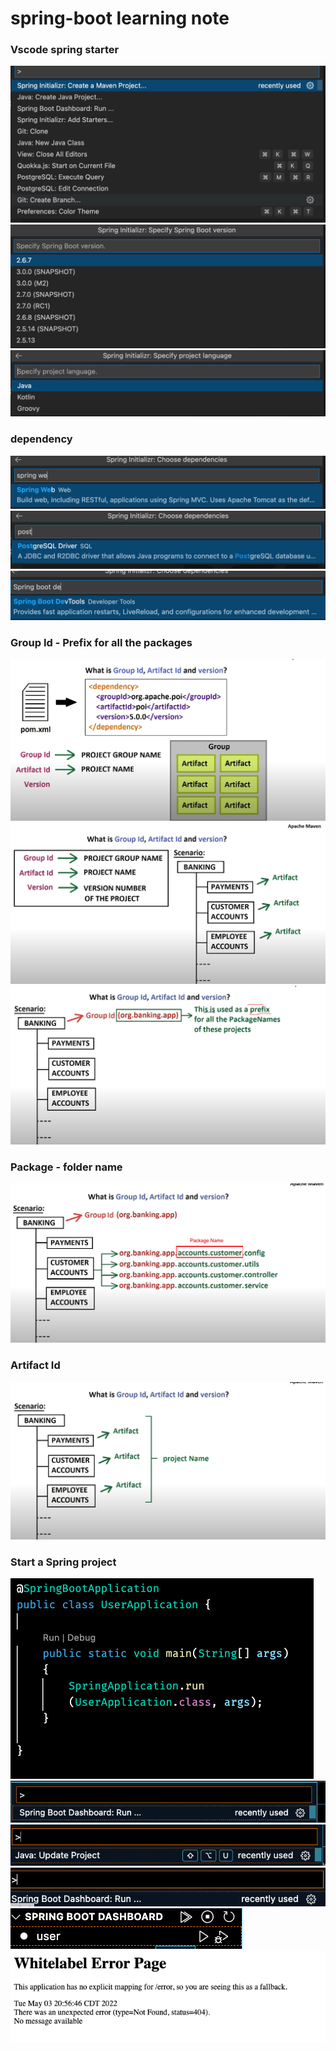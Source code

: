 # spring-boot learning note

### Vscode spring starter
![](./images/spring-starter/Screen%20Shot%202022-05-03%20at%207.09.28%20PM.png)
![](./images/spring-starter/Screen%20Shot%202022-05-03%20at%207.09.38%20PM.png)
![](./images/spring-starter/Screen%20Shot%202022-05-03%20at%207.09.47%20PM.png)

### dependency
![](./images/dependency/Screen%20Shot%202022-05-03%20at%207.19.20%20PM.png)
![](./images/dependency/Screen%20Shot%202022-05-03%20at%207.19.31%20PM.png)
![](./images/dependency/Screen%20Shot%202022-05-03%20at%207.19.50%20PM.png)

### Group Id - Prefix for all the packages
![](./images/group-id/Screen%20Shot%202022-05-03%20at%207.12.16%20PM.png)
![](./images/group-id/Screen%20Shot%202022-05-03%20at%207.13.06%20PM.png)
![](./images/group-id/Screen%20Shot%202022-05-03%20at%207.14.17%20PM.png)
### Package - folder name
![](./images/group-id/Screen%20Shot%202022-05-03%20at%207.14.54%20PM.png)

### Artifact Id
![](./images/artifact/Screen%20Shot%202022-05-03%20at%207.15.16%20PM.png)
### Start a Spring project
![](./images/Start-a-String-application/Screen%20Shot%202022-05-03%20at%208.09.29%20PM.png)
![](./images/Start-a-String-application/Screen%20Shot%202022-05-03%20at%208.21.30%20PM.png)
![](./images/Start-a-String-application/Screen%20Shot%202022-05-03%20at%208.22.49%20PM.png)
![](./images/Start-a-String-application/Screen%20Shot%202022-05-03%20at%208.33.24%20PM.png)
![](./images/Start-a-String-application/Screen%20Shot%202022-05-03%20at%208.33.34%20PM.png)
![](./images/Start-a-String-application/Screen%20Shot%202022-05-03%20at%208.56.52%20PM.png)
![]()
![]()
